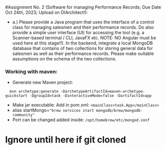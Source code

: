 

#Assignment No. 2 (Software for managing Performance Records; Due Date Oct 24th, 2023; Upload on DIArchitect!):


- a.) Please provide a Java program that uses the interface of a control class for managing salesmen and their performance records. Do also provide a simple user interface (UI) for accessing the tool (e.g. a Scanner-based terminal / CLI, JavaFX etc. NOTE: NO Angular must be used here at this stage!!). In the backend, integrate a local MongoDB database that contains of two collections for storing general data for salesmen as well as their performance records. Please make suitable assumptions on the schema of the two collections.



### Working with maven: 
- Generate new Maven project:
```
  mvn archetype:generate -DarchetypeArtifactId=maven-archetype-quickstart -DgroupId=task -DinteractiveMode=false -DartifactId=app
```
- Make jar executable:
  Add in pom.xml: ```<mainClass>task.App</mainClass>```
- alias startMongo=```"brew services start mongodb/brew/mongodb-community"```
- Port can be changed added inside: `/opt/homebrew/etc/mongod.conf`
# Ignore until here if git cloned
